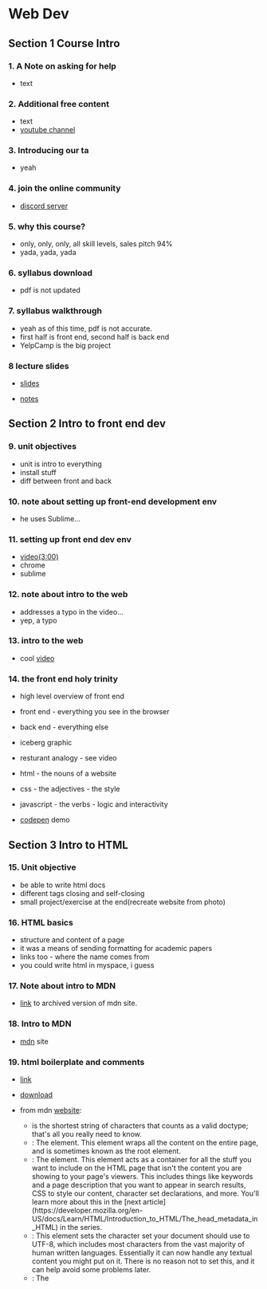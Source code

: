 # Web Dev

## Section 1 Course Intro

### 1. A Note on asking for help
- text

### 2. Additional free content
- text
- [youtube channel](https://www.youtube.com/c/ColtSteeleCode)

### 3. Introducing our ta 

- yeah

### 4. join the online community

- [discord server](https://discord.gg/CUga7jX)

### 5. why this course?

- only, only, only, all skill levels, sales pitch 94%
- yada, yada, yada


### 6. syllabus download

- pdf is not updated

### 7. syllabus walkthrough

- yeah as of this time, pdf is not accurate.
- first half is front end, second half is back end
- YelpCamp is the big project

### 8 lecture slides

- [slides](https://drive.google.com/drive/folders/0B7qHXcyKO8LKWGdpcXQtM2liUjQ)

- [notes](https://drive.google.com/drive/folders/12jCkOQCAtXoxxpwfevuWDlYgWj6ryh3N)



## Section 2 Intro to front end dev

### 9. unit objectives

- unit is intro to everything
- install stuff
- diff between front and back

### 10. note about setting up front-end development env

- he uses Sublime...

### 11. setting up front end dev env

- [video(3:00)]()
- chrome
- sublime 

### 12. note about intro to the web

- addresses a typo in the video...
- yep, a typo

### 13. intro to the web

- cool [video](https://www.youtube.com/watch?v=qEdv_pem-JM)

### 14. the front end holy trinity

- high level overview of front end
- front end - everything you see in the browser
- back end - everything else
- iceberg graphic
- resturant analogy - see video
- html - the nouns of a website
- css - the adjectives - the style
- javascript - the verbs - logic and interactivity 

- [codepen](http://codepen.io/Colt/pen/WQQVvE) demo

## Section 3 Intro to HTML

### 15. Unit objective

- be able to write html docs
- different tags closing and self-closing
- small project/exercise at the end(recreate website from photo)

### 16. HTML basics

- structure and content of a page
- it was a means of sending formatting for academic papers
- links too - where the name comes from
- you could write html in myspace, i guess


### 17. Note about intro to MDN

- [link](https://developer.mozilla.org/en-US/docs/Learn/HTML/Introduction_to_HTML) to archived version of mdn site.

### 18. Intro to MDN

- [mdn](https://developer.mozilla.org/en-US/docs/Web/HTML) site

### 19. html boilerplate and comments

- [link](https://www.udemy.com/course/the-web-developer-bootcamp/learn/lecture/3861196#overview)

- [download](section3/boilerplate.html)

- from mdn [website](https://developer.mozilla.org/en-US/docs/Learn/HTML/Introduction_to_HTML/Getting_started#Anatomy_of_an_HTML_document):
    - <!DOCTYPE html> is the shortest string of characters that counts as a valid doctype; that's all you really need to know.
    - <html></html>: The <html> element. This element wraps all the content on the entire page, and is sometimes known as the root element.
    - <head></head>: The <head> element. This element acts as a container for all the stuff you want to include on the HTML page that isn't the content you are showing to your page's viewers. This includes things like keywords and a page description that you want to appear in search results, CSS to style our content, character set declarations, and more. You'll learn more about this in the [next article](https://developer.mozilla.org/en-US/docs/Learn/HTML/Introduction_to_HTML/The_head_metadata_in_HTML) in the series.
    - <meta charset="utf-8">: This element sets the character set your document should use to UTF-8, which includes most characters from the vast majority of human written languages. Essentially it can now handle any textual content you might put on it. There is no reason not to set this, and it can help avoid some problems later.
    - <title></title>: The <title> element. This sets the title of your page, which is the title that appears in the browser tab the page is loaded in, and is used to describe the page when you bookmark/favorite it.
    - <body></body>: The <body> element. This contains all the content that you want to show to web users when they visit your page, whether that's text, images, videos, games, playable audio tracks, or whatever else.

### 20. Basic tags

- [link](https://www.udemy.com/course/the-web-developer-bootcamp/learn/lecture/3861198#content)

- [tags](https://developer.mozilla.org/en-US/docs/Web/HTML/Element)

- downloaded this [file](section3/basicTags.html)

- block-level vs inline elements

### 21. HTML lists

- [link]()

### 24. Divs and spans

- what's the diff?
    - div is block-level
    - span is inline

### 25. HTML Attributes

- way of adding additional info to html elements
- key/value pair
- [mdn attribute ref](https://developer.mozilla.org/en-US/docs/Web/HTML/Attributes)